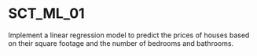 # SCT_ML_01
Implement a linear regression model to predict the prices of houses based on their square footage and the number of bedrooms and bathrooms.
